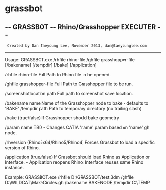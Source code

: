 grassbot
========

 -- GRASSBOT -- Rhino/Grasshopper EXECUTER --
------------------------------------------------------------------------
     Created by Dan Taeyoung Lee, November 2013, dan@taeyounglee.com
------------------------------------------------------------------------

Usage: GRASSBOT.exe /rhfile rhino-file /ghfile grasshopper-file [/bakename] [/tempdir] [/bake] [/application]

/rhfile rhino-file           Full Path to Rhino file to be opened.

/ghfile grasshopper-file     Full Path to Grasshopper file to be run.

/screenshotlocation path     Full path to screenshot save location.

/bakename name               Name of the Grasshopper node to bake
                                 - defaults to 'BAKE'
/tempdir path                Path to temporary directory (no trailing slash)

/bake (true/false)           If Grasshopper should bake geometry

/param name                  TBD - Changes CATIA 'name' param based on 'name' gh node.

/rhversion (Rhino5x64/Rhino5/Rhino4) Forces Grassbot to load a specific version of Rhino.
                        
/application (true/false)    If Grassbot should load Rhino as Application or Interface.
                                 - Application reopens Rhino; Interface reuses same Rhino instance.

Example: GRASSBOT.exe /rhfile D:/GRASSBOT/test.3dm /ghfile D:\WILDCAT\MakeCircles.gh /bakename BAKENODE /tempdir C:\TEMP

